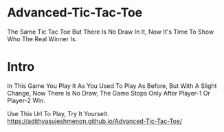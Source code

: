 # Advanced-Tic-Tac-Toe
The Same Tic Tac Toe But There Is No Draw In It, Now It's Time To Show Who The Real Winner Is. 

# Intro 
In This Game You Play It As You Used To Play As Before, But With A Slight Change, Now There Is No Draw, The Game Stops Only After Player-1 Or Player-2 Win.

Use This Url To Play, 
Try It Yourselt.
https://adithyasujeshmenon.github.io/Advanced-Tic-Tac-Toe/
